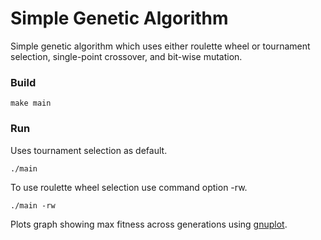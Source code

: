 # Simple Genetic Algorithm

Simple genetic algorithm which uses either roulette wheel or tournament selection, single-point crossover, and bit-wise mutation.

### Build

`make main`

### Run

Uses tournament selection as default.

`./main`

To use roulette wheel selection use command option -rw.

`./main -rw`

Plots graph showing max fitness across generations using [gnuplot](http://www.gnuplot.info/ "gnuplot").